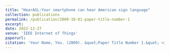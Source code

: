 ```yaml
---
title: "HearASL:Your smartphone can hear American sign language"
collection: publications
permalink: /publication/2009-10-01-paper-title-number-1
excerpt: 
date: 2022-12-27
venue: 'IEEE Internet of Things'
paperurl: 
citation: 'Your Name, You. (2009). &quot;Paper Title Number 1.&quot; <i>Journal 1</i>. 1(1).'
---
```


